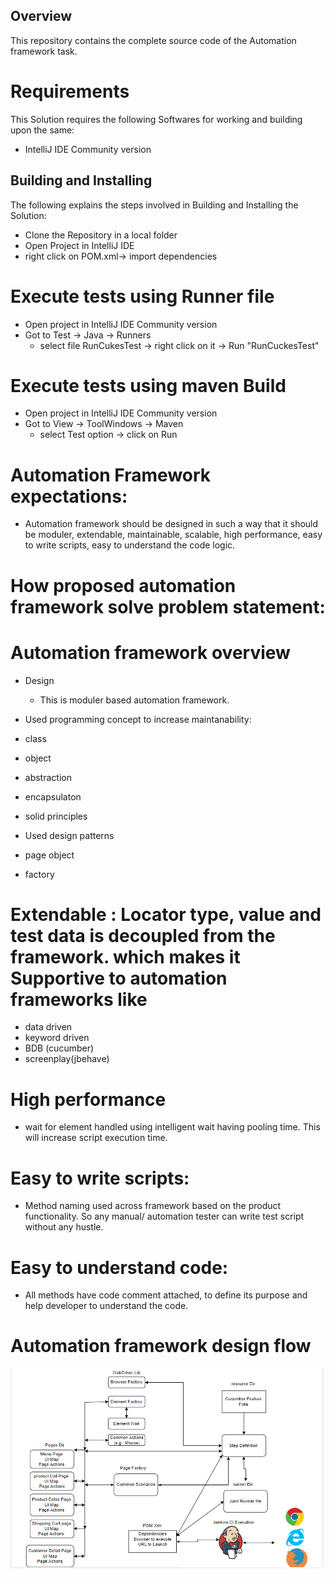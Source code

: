 
## Overview
This repository contains the complete source code of the Automation framework task.

# Requirements
This Solution requires the following Softwares for working and building upon the same:
- IntelliJ IDE Community version

## Building and Installing
The following explains the steps involved in Building and Installing the Solution:
- Clone the Repository in a local folder
- Open Project in IntelliJ IDE
- right click on POM.xml-> import dependencies

# Execute tests using Runner file
- Open project in IntelliJ IDE Community version
- Got to Test -> Java -> Runners
   - select file RunCukesTest -> right click on it -> Run "RunCuckesTest"
   
# Execute tests using maven Build
- Open project in IntelliJ IDE Community version
- Got to View -> ToolWindows -> Maven
   - select Test option -> click on Run   

# Automation Framework expectations: 
- Automation framework should be designed in such a way that it should be moduler, extendable, maintainable, scalable, high performance, easy to write scripts, easy to understand the code logic.

# How proposed automation framework solve problem statement:

# Automation framework overview 

- Design 
  - This is moduler based automation framework. 

- Used programming concept to increase maintanability:
 - class
 - object
 - abstraction
- encapsulaton 
- solid principles 

- Used design patterns
 - page object
 - factory 

# Extendable : Locator type, value and test data is decoupled from the framework. which makes it Supportive to automation frameworks like
- data driven
- keyword driven
- BDB (cucumber)
- screenplay(jbehave)

# High performance
- wait for element handled using intelligent wait having pooling time. This will increase script execution time.

# Easy to write scripts:  
- Method naming used across framework based on the product functionality. So any manual/ automation tester can write test script without any hustle.

# Easy to understand  code: 
- All methods have code comment attached, to define its purpose and help developer to understand the code.

   
# Automation framework design flow

![Alt text](/AutomationArchitecture.png "Automation Architecture Digram")
